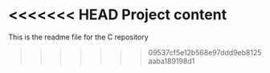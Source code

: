 <<<<<<< HEAD
Project content
=======
This is the readme file for the C repository
>>>>>>> 09537cf5e12b568e97ddd9eb8125aaba189198d1

